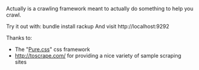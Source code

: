 Actually is a crawling framework meant to actually do something to help you crawl.

Try it out with:
    bundle install
    rackup
And visit http://localhost:9292

Thanks to:

- The "[Pure.css](purecss.io)" css framework
- http://toscrape.com/ for providing a nice variety of sample scraping sites

